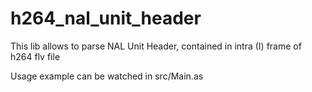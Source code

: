 # h264_nal_unit_header
This lib allows to parse NAL Unit Header, contained in intra (I) frame of h264 flv file

Usage example can be watched in src/Main.as

